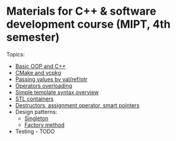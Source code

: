 # Materials for C++ & software development course (MIPT, 4th semester)

Topics:

* [Basic OOP and C++](./oop/)
* [CMake and vcpkg](./cmake_vcpkg)
* [Passing values by val/ref/ptr](./various/value_ptr_ref.cpp)
* [Operators overloading](./various/operators.cpp)
* [Simple template syntax overview](./various/templates.cpp)
* [STL containers](./various/stl_containers.cpp)
* [Destructors, assignment operator, smart pointers](./various/destructors.cpp)
* Design patterns:
    * [Singleton](./various/singleton.cpp)
    * [Factory method](./various/factory_method.cpp)
* Testing - TODO
